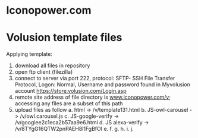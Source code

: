 # Iconopower.com
# Volusion template files
Applying template:
1. download all files in repository
2. open ftp client (filezilla)
3. connect to server via port 222, protocol: SFTP- SSH File Transfer Protocol, Logon: Normal, Username and password found in Myvolusion account https://store.volusion.com/Login.asp
4. remote site address of file directory is www.iconopower.com/v; accessing any files are a subset of this path
5. upload files as follow
   a. html              -> /v/template131.html
   b. JS-owl-carousel   -> /v/owl.carousel.js
   c. JS-google-verify  -> /v/googlee2c1eca2b57aa9e6.html
   d. JS alexa-verify   -> /v/8TYgG16QTW2pnPAEH8l1FgBfOI
   e.
   f.
   g.
   h.
   i.
   j.
